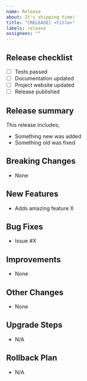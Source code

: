 ```yaml
---
name: Release
about: It's shipping time!
title: "[RELEASE] <title>"
labels: release
assignees: ""
---
```


## Release checklist

- [ ] Tests passed
- [ ] Documentation updated
- [ ] Project website updated
- [ ] Release published

## Release summary

<!--
A short summary of the high points for this release
-->

This release includes;

- Something new was added
- Something old was fixed

## Breaking Changes

<!--
Breaking changes which should be called to attention
-->

- None

## New Features

<!--
New Features to be called to attention
-->

- Adds amazing feature X

## Bug Fixes

<!--
Previous Bugs squashed
-->

- Issue #X

## Improvements

<!--
Improvements made
-->

- None

## Other Changes

<!--
Other changes that don't fit into the other categories
-->

- None

## Upgrade Steps

<!--
Any specific changes or steps for this release
-->

- N/A

## Rollback Plan

<!--
How to rollback if this upgrade goes bad
-->

- N/A
